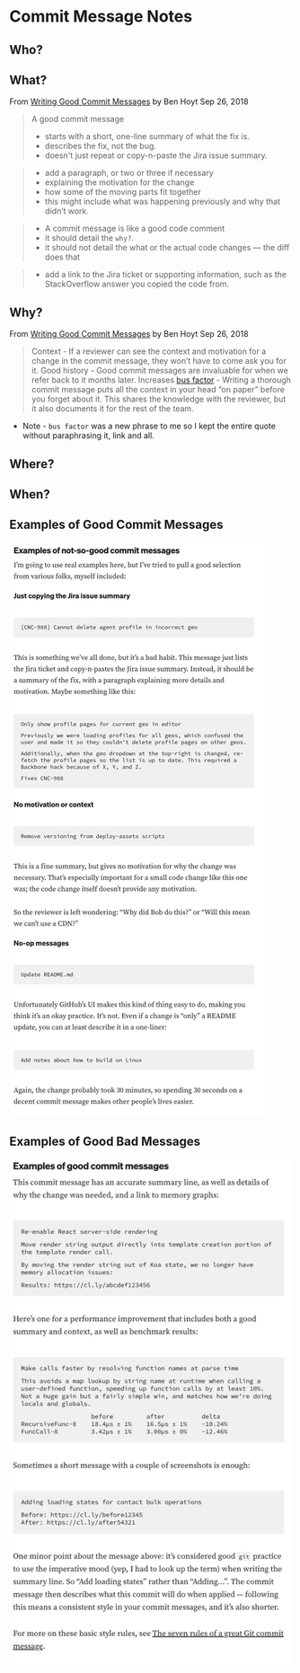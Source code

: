 # Commit Message Notes

## Who?

## What?

From [Writing Good Commit Messages](https://medium.com/compass-true-north/writing-good-commit-messages-fc33af9d6321) by Ben Hoyt Sep 26, 2018

> A good commit message
>
> - starts with a short, one-line summary of what the fix is.
> - describes the fix, not the bug.
> - doesn't just repeat or copy-n-paste the Jira issue summary.

> - add a paragraph, or two or three if necessary
> - explaining the motivation for the change
> - how some of the moving parts fit together
> - this might include what was happening previously and why that didn’t work.

> - A commit message is like a good code comment
> - it should detail the `why?`.
> - it should not detail the what or the actual code changes — the diff does that

> - add a link to the Jira ticket or supporting information, such as the StackOverflow answer you copied the code from.

## Why?

From [Writing Good Commit Messages](https://medium.com/compass-true-north/writing-good-commit-messages-fc33af9d6321) by Ben Hoyt Sep 26, 2018

> Context - If a reviewer can see the context and motivation for a change in the commit message, they won’t have to come ask you for it.
> Good history - Good commit messages are invaluable for when we refer back to it months later.
> Increases [bus factor](https://en.wikipedia.org/wiki/Bus_factor) - Writing a thorough commit message puts all the context in your head “on paper” before you forget about it. This shares the knowledge with the reviewer, but it also documents it for the rest of the team.

- Note - `bus factor` was a new phrase to me so I kept the entire quote without paraphrasing it, link and all.

## Where?

## When?

## Examples of Good Commit Messages

![from Writing Good Commit Messages by Ben Hoyt above](../commit_message_templates/commit_message_notes_images/bad.png)

## Examples of Good Bad Messages

![from Writing Good Commit Messages by Ben Hoyt above](../commit_message_templates/commit_message_notes_images/good.png)
